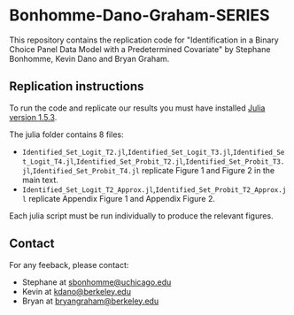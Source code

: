 # Bonhomme-Dano-Graham-SERIES
This repository contains the replication code for "Identification in a Binary Choice Panel Data Model with a Predetermined Covariate" by Stephane Bonhomme, Kevin Dano and Bryan Graham.

## Replication instructions
To run the code and replicate our results you must have installed [Julia version 1.5.3](https://julialang.org/downloads/oldreleases/).

The julia folder contains 8 files:
 - `Identified_Set_Logit_T2.jl`,`Identified_Set_Logit_T3.jl`,`Identified_Set_Logit_T4.jl`,`Identified_Set_Probit_T2.jl`,`Identified_Set_Probit_T3.jl`,`Identified_Set_Probit_T4.jl` replicate Figure 1 and Figure 2 in the main text.
 - `Identified_Set_Logit_T2_Approx.jl`,`Identified_Set_Probit_T2_Approx.jl` replicate Appendix Figure 1 and Appendix Figure 2.

Each julia script must be run individually to produce the relevant figures.

## Contact
For any feeback, please contact:
 - Stephane at sbonhomme@uchicago.edu
 - Kevin at kdano@berkeley.edu
 - Bryan at bryangraham@berkeley.edu